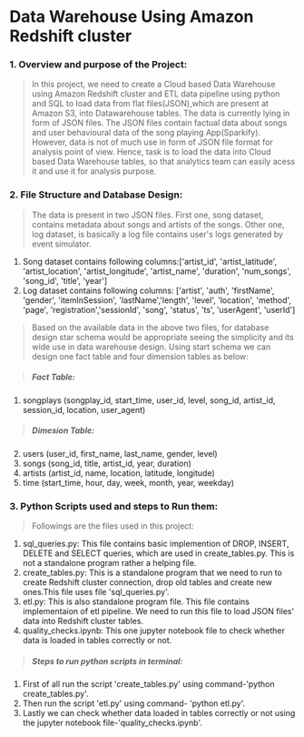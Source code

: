 #  Data Warehouse Using Amazon Redshift cluster

### 1. Overview and purpose of the Project:

> In this project, we need to create a Cloud based Data Warehouse using Amazon Redshift cluster and ETL data pipeline using python and SQL to load data from flat files(JSON),which are present at Amazon S3, into Datawarehouse tables. The data is currently lying in form of JSON files. The JSON files contain factual data about songs and user behavioural data of the song playing App(Sparkify). However, data is not of much use in form of JSON file format for analysis point of view. Hence, task is to load the data into Cloud based Data Warehouse tables, so that analytics team can easily acess it and use it for analysis purpose.

### 2. File Structure and Database Design: 

> The data is present in two JSON files. First one, song dataset, contains metadata about songs and artists of the songs. Other one, log dataset, is basically a log file contains user's logs generated by event simulator.
1. Song dataset contains following columns:['artist_id', 'artist_latitude', 'artist_location', 'artist_longitude', 'artist_name', 'duration', 'num_songs', 'song_id', 'title', 'year']
2. Log dataset contains following columns: ['artist', 'auth', 'firstName', 'gender', 'itemInSession', 'lastName','length', 'level', 'location', 'method', 'page', 'registration','sessionId', 'song', 'status', 'ts', 'userAgent', 'userId']

>Based on the available data in the above two files, for database design star schema would be appropriate seeing the simplicity and its wide use in data warehouse design. Using start schema we can design one fact table and four dimension tables as below: 

>##### Fact Table: 
1. songplays (songplay_id, start_time, user_id, level, song_id, artist_id, session_id, location, user_agent)

>##### Dimesion Table:
2. users (user_id, first_name, last_name, gender, level)
3. songs (song_id, title, artist_id, year, duration)
4. artists (artist_id, name, location, latitude, longitude)
5. time (start_time, hour, day, week, month, year, weekday)

### 3. Python Scripts used and steps to Run them:

>Followings are the files used in this project: 
1. sql_queries.py: This file contains basic implemention of DROP, INSERT, DELETE and SELECT queries, which are used in create_tables.py. This is not a standalone program rather a helping file.
2. create_tables.py: This is a standalone program that we need to run to create Redshift cluster connection, drop old tables and create new ones.This file uses file 'sql_queries.py'. 
3. etl.py: This is also standalone program file. This file contains implementaion of etl pipeline. We need to run this file to load JSON files' data into Redshift cluster tables.
4. quality_checks.ipynb: This one jupyter notebook file to check whether data is loaded in tables correctly or not. 

>##### Steps to run python scripts in terminal: 
1. First of all run the script 'create_tables.py' using command-'python create_tables.py'.
2. Then run the script 'etl.py' using command- 'python etl.py'.
3. Lastly we can check whether data loaded in tables correctly or not using the jupyter notebook file-'quality_checks.ipynb'.
